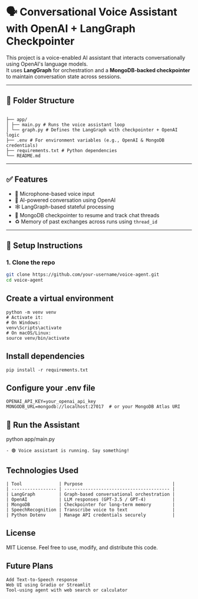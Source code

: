 # 🗣️ Conversational Voice Assistant with OpenAI + LangGraph Checkpointer

This project is a voice-enabled AI assistant that interacts conversationally using OpenAI's language models.  
It uses **LangGraph** for orchestration and a **MongoDB-backed checkpointer** to maintain conversation state across sessions.

---

## 📁 Folder Structure
```

├── app/
│ ├── main.py # Runs the voice assistant loop
│ └── graph.py # Defines the LangGraph with checkpointer + OpenAI logic
├── .env # For environment variables (e.g., OpenAI & MongoDB credentials)
├── requirements.txt # Python dependencies
└── README.md

```
---

## ✅ Features

- 🎤 Microphone-based voice input
- 🧠 AI-powered conversation using OpenAI
- 🕸️ LangGraph-based stateful processing
- 💾 MongoDB checkpointer to resume and track chat threads
- ♻️ Memory of past exchanges across runs using `thread_id`

---

## 🔧 Setup Instructions

### 1. Clone the repo

```bash
git clone https://github.com/your-username/voice-agent.git
cd voice-agent
```

## Create a virtual environment
```
python -m venv venv
# Activate it:
# On Windows:
venv\Scripts\activate
# On macOS/Linux:
source venv/bin/activate
```

## Install dependencies
```
pip install -r requirements.txt
```

## Configure your .env file
```
OPENAI_API_KEY=your_openai_api_key
MONGODB_URL=mongodb://localhost:27017  # or your MongoDB Atlas URI
```

## 🚀 Run the Assistant
python app/main.py
```
- 🟢 Voice assistant is running. Say something!
```
## Technologies Used
```
| Tool              | Purpose                                  |
| ----------------- | ---------------------------------------- |
| LangGraph         | Graph-based conversational orchestration |
| OpenAI            | LLM responses (GPT-3.5 / GPT-4)          |
| MongoDB           | Checkpointer for long-term memory        |
| SpeechRecognition | Transcribe voice to text                 |
| Python Dotenv     | Manage API credentials securely          |

```

## License
MIT License. Feel free to use, modify, and distribute this code.

## Future Plans
```
Add Text-to-Speech response
Web UI using Gradio or Streamlit
Tool-using agent with web search or calculator
```
